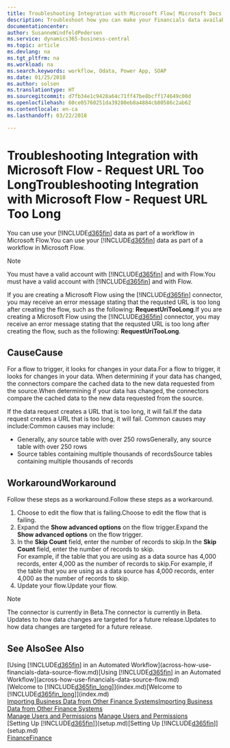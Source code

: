 ```yaml
---
title: Troubleshooting Integration with Microsoft Flow| Microsoft Docs
description: Troubleshoot how you can make your Financials data available as a data source and specify an OData URL of your web services to build an automated workflow.
documentationcenter: 
author: SusanneWindfeldPedersen
ms.service: dynamics365-business-central
ms.topic: article
ms.devlang: na
ms.tgt_pltfrm: na
ms.workload: na
ms.search.keywords: workflow, Odata, Power App, SOAP
ms.date: 01/25/2018
ms.author: solsen
ms.translationtype: HT
ms.sourcegitcommit: d7fb34e1c9428a64c71ff47be8bcff174649c00d
ms.openlocfilehash: 60ce05760251da39280eb8a4884cb80586c2ab62
ms.contentlocale: en-ca
ms.lasthandoff: 03/22/2018

---
```

# <a name="troubleshooting-integration-with-microsoft-flow---request-url-too-long"></a><span data-ttu-id="14ae9-103">Troubleshooting Integration with Microsoft Flow - Request URL Too Long</span><span class="sxs-lookup"><span data-stu-id="14ae9-103">Troubleshooting Integration with Microsoft Flow - Request URL Too Long</span></span>
<span data-ttu-id="14ae9-104">You can use your [!INCLUDE[d365fin](includes/d365fin_md.md)] data as part of a workflow in Microsoft Flow.</span><span class="sxs-lookup"><span data-stu-id="14ae9-104">You can use your [!INCLUDE[d365fin](includes/d365fin_md.md)] data as part of a workflow in Microsoft Flow.</span></span>  

> [!NOTE]  
>   <span data-ttu-id="14ae9-105">You must have a valid account with [!INCLUDE[d365fin](includes/d365fin_md.md)] and with Flow.</span><span class="sxs-lookup"><span data-stu-id="14ae9-105">You must have a valid account with [!INCLUDE[d365fin](includes/d365fin_md.md)] and with Flow.</span></span>  

<span data-ttu-id="14ae9-106">If you are creating a Microsoft Flow using the [!INCLUDE[d365fin](includes/d365fin_md.md)] connector, you may receive an error message stating that the requsted URL is too long after creating the flow, such as the following: **RequestUriTooLong**.</span><span class="sxs-lookup"><span data-stu-id="14ae9-106">If you are creating a Microsoft Flow using the [!INCLUDE[d365fin](includes/d365fin_md.md)] connector, you may receive an error message stating that the requsted URL is too long after creating the flow, such as the following: **RequestUriTooLong**.</span></span>

## <a name="cause"></a><span data-ttu-id="14ae9-107">Cause</span><span class="sxs-lookup"><span data-stu-id="14ae9-107">Cause</span></span>
<span data-ttu-id="14ae9-108">For a flow to trigger, it looks for changes in your data.</span><span class="sxs-lookup"><span data-stu-id="14ae9-108">For a flow to trigger, it looks for changes in your data.</span></span> <span data-ttu-id="14ae9-109">When determining if your data has changed, the connectors compare the cached data to the new data requested from the source.</span><span class="sxs-lookup"><span data-stu-id="14ae9-109">When determining if your data has changed, the connectors compare the cached data to the new data requested from the source.</span></span>  

<span data-ttu-id="14ae9-110">If the data request creates a URL that is too long, it will fail.</span><span class="sxs-lookup"><span data-stu-id="14ae9-110">If the data request creates a URL that is too long, it will fail.</span></span> <span data-ttu-id="14ae9-111">Common causes may include:</span><span class="sxs-lookup"><span data-stu-id="14ae9-111">Common causes may include:</span></span>
- <span data-ttu-id="14ae9-112">Generally, any source table with over 250 rows</span><span class="sxs-lookup"><span data-stu-id="14ae9-112">Generally, any source table with over 250 rows</span></span>
- <span data-ttu-id="14ae9-113">Source tables containing multiple thousands of records</span><span class="sxs-lookup"><span data-stu-id="14ae9-113">Source tables containing multiple thousands of records</span></span>

## <a name="workaround"></a><span data-ttu-id="14ae9-114">Workaround</span><span class="sxs-lookup"><span data-stu-id="14ae9-114">Workaround</span></span>
<span data-ttu-id="14ae9-115">Follow these steps as a workaround.</span><span class="sxs-lookup"><span data-stu-id="14ae9-115">Follow these steps as a workaround.</span></span>
1. <span data-ttu-id="14ae9-116">Choose to edit the flow that is failing.</span><span class="sxs-lookup"><span data-stu-id="14ae9-116">Choose to edit the flow that is failing.</span></span>
2. <span data-ttu-id="14ae9-117">Expand the **Show advanced options** on the flow trigger.</span><span class="sxs-lookup"><span data-stu-id="14ae9-117">Expand the **Show advanced options** on the flow trigger.</span></span>
3. <span data-ttu-id="14ae9-118">In the **Skip Count** field, enter the number of records to skip.</span><span class="sxs-lookup"><span data-stu-id="14ae9-118">In the **Skip Count** field, enter the number of records to skip.</span></span>  
<span data-ttu-id="14ae9-119">For example, if the table that you are using as a data source has 4,000 records, enter 4,000 as the number of records to skip.</span><span class="sxs-lookup"><span data-stu-id="14ae9-119">For example, if the table that you are using as a data source has 4,000 records, enter 4,000 as the number of records to skip.</span></span>
4. <span data-ttu-id="14ae9-120">Update your flow.</span><span class="sxs-lookup"><span data-stu-id="14ae9-120">Update your flow.</span></span>

> [!NOTE]  
> <span data-ttu-id="14ae9-121">The connector is currently in Beta.</span><span class="sxs-lookup"><span data-stu-id="14ae9-121">The connector is currently in Beta.</span></span> <span data-ttu-id="14ae9-122">Updates to how data changes are targeted for a future release.</span><span class="sxs-lookup"><span data-stu-id="14ae9-122">Updates to how data changes are targeted for a future release.</span></span>


## <a name="see-also"></a><span data-ttu-id="14ae9-123">See Also</span><span class="sxs-lookup"><span data-stu-id="14ae9-123">See Also</span></span>
<span data-ttu-id="14ae9-124">[Using [!INCLUDE[d365fin](includes/d365fin_md.md)] in an Automated Workflow](across-how-use-financials-data-source-flow.md)</span><span class="sxs-lookup"><span data-stu-id="14ae9-124">[Using [!INCLUDE[d365fin](includes/d365fin_md.md)] in an Automated Workflow](across-how-use-financials-data-source-flow.md)</span></span>  
<span data-ttu-id="14ae9-125">[Welcome to [!INCLUDE[d365fin_long](includes/d365fin_long_md.md)]](index.md)</span><span class="sxs-lookup"><span data-stu-id="14ae9-125">[Welcome to [!INCLUDE[d365fin_long](includes/d365fin_long_md.md)]](index.md)</span></span>  
[<span data-ttu-id="14ae9-126">Importing Business Data from Other Finance Systems</span><span class="sxs-lookup"><span data-stu-id="14ae9-126">Importing Business Data from Other Finance Systems</span></span>](upload-data.md)  
<span data-ttu-id="14ae9-127">[Manage Users and Permissions](ui-how-users-permissions.md)  </span><span class="sxs-lookup"><span data-stu-id="14ae9-127">[Manage Users and Permissions](ui-how-users-permissions.md)  </span></span>  
<span data-ttu-id="14ae9-128">[Setting Up [!INCLUDE[d365fin](includes/d365fin_md.md)]](setup.md)</span><span class="sxs-lookup"><span data-stu-id="14ae9-128">[Setting Up [!INCLUDE[d365fin](includes/d365fin_md.md)]](setup.md)</span></span>  
[<span data-ttu-id="14ae9-129">Finance</span><span class="sxs-lookup"><span data-stu-id="14ae9-129">Finance</span></span>](finance.md)  


